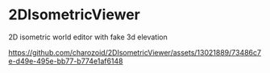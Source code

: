 # 2DIsometricViewer
2D isometric world editor with fake 3d elevation


https://github.com/charozoid/2DIsometricViewer/assets/13021889/73486c7e-d49e-495e-bb77-b774e1af6148

